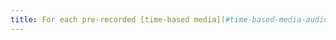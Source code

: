 ```yaml
---
title: For each pre-recorded [time-based media](#time-based-media-audio-video-and-synchronised) with a synchronised [transcript](#transcript-time-based-media) or [audio description](#audio-description-time-based-media), are these relevant (excluding special cases)?
---
```

